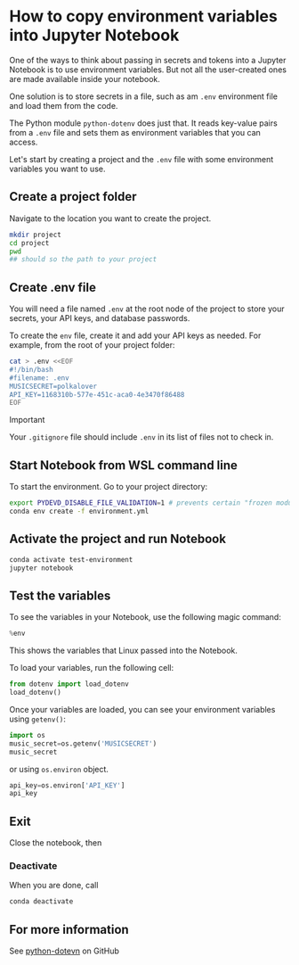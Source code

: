 # How to copy environment variables into Jupyter Notebook

One of the ways to think about passing in secrets and tokens into a Jupyter Notebook is to use environment variables. But not all the user-created ones are made available inside your notebook.

One solution is to store secrets in a file, such as am `.env` environment file and load them from the code.

The Python module `python-dotenv` does just that. It reads key-value pairs from a `.env` file and sets them as environment variables that you can access.

Let's start by creating a project and the `.env` file with some environment variables you want to use.

## Create a project folder

Navigate to the location you want to create the project.

```bash
mkdir project
cd project
pwd
## should so the path to your project
```

## Create .env file

You will need a file named `.env` at the root node of the project to store your secrets, your API keys, and database passwords.

To create the `env` file, create it and add your API keys as needed. For example, from the root of your project folder:

```sh
cat > .env <<EOF
#!/bin/bash  
#filename: .env
MUSICSECRET=polkalover 
API_KEY=1168310b-577e-451c-aca0-4e3470f86488
EOF
```

> [!IMPORTANT]
> Your `.gitignore` file should include `.env` in its list of files not to check in.

## Start Notebook from WSL command line

To start the environment. Go to your project directory:

```bash
export PYDEVD_DISABLE_FILE_VALIDATION=1 # prevents certain "frozen modules" warnings
conda env create -f environment.yml
```

## Activate the project and run Notebook

```bash
conda activate test-environment
jupyter notebook
```

## Test the variables

To see the variables in your Notebook, use the following magic command:

```python
%env
```

This shows the variables that Linux passed into the Notebook.

To load your variables, run the following cell:

```python
from dotenv import load_dotenv
load_dotenv()
```

Once your variables are loaded, you can see your environment variables using `getenv()`:

```python
import os
music_secret=os.getenv('MUSICSECRET')
music_secret
```

or using `os.environ` object.

```python
api_key=os.environ['API_KEY']
api_key
```

## Exit

Close the notebook, then 

### Deactivate

When you are done, call

```bash
conda deactivate
```

## For more information

See [python-dotevn](https://github.com/theskumar/python-dotenv) on GitHub